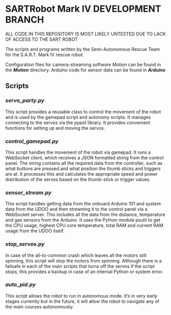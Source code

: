 # SARTRobot Mark IV DEVELOPMENT BRANCH

ALL CODE IN THIS REPOSITORY IS MOST LIKELY UNTESTED DUE TO LACK OF ACCESS TO THE SART ROBOT

The scripts and programs written by the Semi-Autonomous Rescue Team for the S.A.R.T. Mark IV rescue robot.

Configuration files for camera-streaming software _Motion_ can be found in the **_Motion_** directory. Arduino code for sensor data can be found in **_Arduino_**

## Scripts

### _servo_party.py_
This script provides a reusable class to control the movement of the robot and is used by the gamepad script and autonomy scripts. It manages connecting to the servos via the pypot library. It provides convenient functions for setting up and moving the servos.

### _control_gamepad.py_
This script handles the movement of the robot via gamepad. It runs a WebSocket client, which receives a JSON formatted string from the control panel. The string contains all the required data from the controller, such as what buttons are pressed and what position the thumb sticks and triggers are at. It processes this and calculates the appropriate speed and power distribution of the servos based on the thumb-stick or trigger values.

### _sensor_stream.py_
This script handles getting data from the onboard Arduino 101 and system data from the UDOO and then streaming it to the control panel via a WebSocket server. This includes all the data from the distance, temperature and gas sensors from the Arduino. It uses the Python module psutil to get the CPU usage, highest CPU core temperature, total RAM and current RAM usage from the UDOO itself.

### _stop_servos.py_
In case of the all-to-common crash which leaves all the motors still spinning, this script will stop the motors from spinning. Although there is a failsafe in each of the main scripts that turns off the servos if the script stops, this provides a backup in case of an internal Python or system error.

### _auto_pid.py_
This script allows the robot to run in autonomous mode. It’s in very early stages currently but in the future, it will allow the robot to navigate any of the main courses autonomously.
